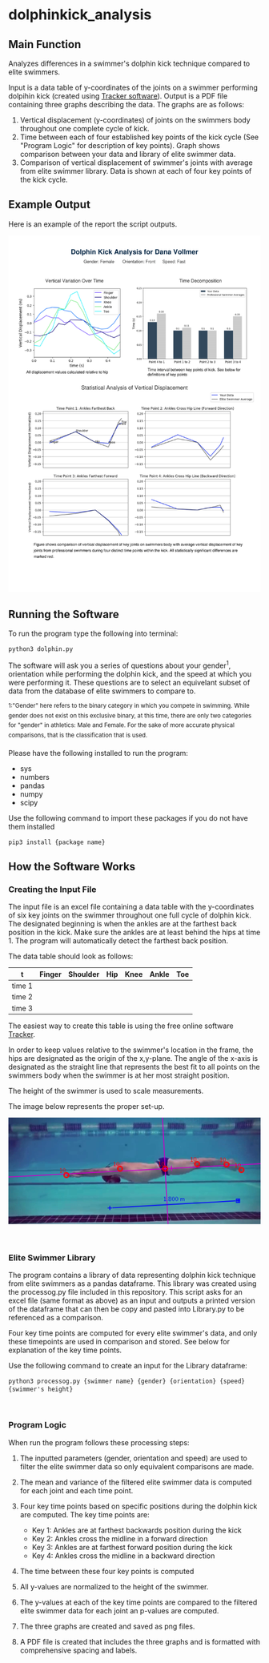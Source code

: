 # dolphinkick_analysis

## Main Function

Analyzes differences in a swimmer's dolphin kick technique compared to elite swimmers.

Input is a data table of y-coordinates of the joints on a swimmer performing dolpihin kick (created using [Tracker software](https://physlets.org/tracker/)). Output is a PDF file containing three graphs describing the data. The graphs are as follows:

1. Vertical displacement (y-coordinates) of joints on the swimmers body throughout one complete cycle of kick.
2. Time between each of four established key points of the kick cycle (See "Program Logic" for description of key points). Graph shows comparison between your data and library of elite swimmer data.
3. Comparison of vertical displacement of swimmer's joints with average from elite swimmer library. Data is shown at each of four key points of the kick cycle.

## Example Output

Here is an example of the report the script outputs.

![Example Output](example_output-1.png)

## Running the Software

To run the program type the following into terminal:
```
python3 dolphin.py
```

The software will ask you a series of questions about your gender<sup>1</sup>, orientation while performing the dolphin kick, and the speed at which you were performing it. These questions are to select an equivelant subset of data from the database of elite swimmers to compare to.

<sup>1:"Gender" here refers to the binary category in which you compete in swimming. While gender does not exist on this exclusive binary, at this time, there are only two categories for "gender" in athletics: Male and Female. For the sake of more accurate physical comparisons, that is the classification that is used.</sup>

Please have the following installed to run the program:

* sys
* numbers
* pandas
* numpy
* scipy

Use the following command to import these packages if you do not have them installed
```
pip3 install {package name}
```

## How the Software Works

### Creating the Input File

The input file is an excel file containing a data table with the y-coordinates of six key joints on the swimmer throughout one full cycle of dolphin kick. The designated beginning is when the ankles are at the farthest back position in the kick. Make sure the ankles are at least behind the hips at time 1. The program will automatically detect the farthest back position.

The data table should look as follows:

| t      | Finger | Shoulder | Hip | Knee | Ankle | Toe |
|--------|--------|----------|-----|------|-------|-----|
| time 1 |        |          |     |      |       |     |
| time 2 |        |          |     |      |       |     |
| time 3 |        |          |     |      |       |     |

The easiest way to create this table is using the free online software [Tracker](https://physlets.org/tracker/). 

In order to keep values relative to the swimmer's location in the frame, the hips are designated as the origin of the x,y-plane. The angle of the x-axis is designated as the straight line that represents the best fit to all points on the swimmers body when the swimmer is at her most straight position.

The height of the swimmer is used to scale measurements.

The image below represents the proper set-up.


![Swimmer](example_swimmer.png)

<br>

### Elite Swimmer Library

The program contains a library of data representing dolphin kick technique from elite swimmers as a pandas dataframe. This library was created using the processog.py file included in this repository. This script asks for an excel file (same format as above) as an input and outputs a printed version of the dataframe that can then be copy and pasted into Library.py to be referenced as a comparison.

Four key time points are computed for every elite swimmer's data, and only these timepoints are used in comparison and stored. See below for explanation of the key time points.

Use the following command to create an input for the Library dataframe:

```
python3 processog.py {swimmer name} {gender} {orientation} {speed} {swimmer's height}
```
<br>

### Program Logic

When run the program follows these processing steps:

1. The inputted parameters (gender, orientation and speed) are used to filter the elite swimmer data so only equivalent comparisons are made. 

2. The mean and variance of the filtered elite swimmer data is computed for each joint and each time point.

3. Four key time points based on specific positions during the dolphin kick are computed. The key time points are:

      * Key 1: Ankles are at farthest backwards position during the kick
      * Key 2: Ankles cross the midline in a forward direction
      * Key 3: Ankles are at farthest forward position during the kick
      * Key 4: Ankles cross the midline in a backward direction
      
4. The time between these four key points is computed

5. All y-values are normalized to the height of the swimmer.

6. The y-values at each of the key time points are compared to the filtered elite swimmer data for each joint an p-values are computed.

7. The three graphs are created and saved as png files. 

8. A PDF file is created that includes the three graphs and is formatted with comprehensive spacing and labels. 



